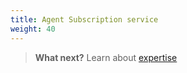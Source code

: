 ```yaml
---
title: Agent Subscription service
weight: 40
---
```


>**What next?**  Learn about [expertise]({{site.baseurl}}/expertise/what-are-they)

